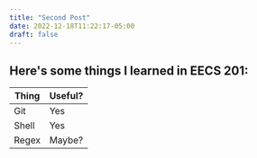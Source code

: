 ```yaml
---
title: "Second Post"
date: 2022-12-18T11:22:17-05:00
draft: false
---
```


## Here's some things I learned in EECS 201:

| Thing | Useful? |
|---|---|
| Git | Yes |
| Shell | Yes | 
| Regex | Maybe? |